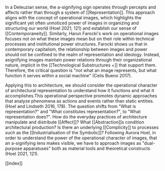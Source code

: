 In a Deleuzian sense, the a-signifying sign operates through percepts and affects rather than through a system of [[Representation]]. This approach aligns with the concept of operational images, which highlights the significant yet often unnoticed power of images in organizing and structuring our world (Hoel 2021, 121) and establish our sense of [[Contemporaneity]]. Similarly, Harun Farocki's work on operational images focuses not on what these images mean but on their role within technical processes and institutional power structures. Farocki shows us that in contemporary capitalism, the relationship between images and power should not be confined to the realm of representation and ideology. Instead, asignifying images maintain power relations through their organizational nature, implicit in the [[Technological Substructures +]] that support them. Therefore, the critical question is "not what an image represents, but what function it serves within a social machine" (Celis Bueno 2017).

Applying this to architecture, we should consider the operational character of architectural representation to understand how it functions and what it accomplishes.This operational perspective promotes dynamic approaches that analyze phenomena as actions and events rather than static entities. (Hoel and Lindseth 2016, 178). The question shifts from "What is representation?" and "What constitutes representation?", to "What representation does?". How do the everyday practices of architecture manipulate and distribute [[Affect]]? What [[Abstraction]]s condition architectural production? Is there an underlying [[Complicity]] to processes such as the [[Industrialisation of the Symbolic]]?  Following Aurora Hoel, in order to understand the power of the operational character of images, that an a-signifying lens makes visible, we have to approach images as "dual-purpose apparatuses" both as material tools and theoretical constructs (Hoel 2021, 121). 

[[index]]
